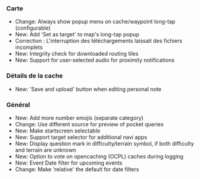 ### Carte
- Change: Always show popup menu on cache/waypoint long-tap (configurable)
- New: Add 'Set as target' to map's long-tap popup
- Correction : L'interruption des téléchargements laissait des fichiers incomplets
- New: Integrity check for downloaded routing tiles
- New: Support for user-selected audio for proximity notifications

### Détails de la cache
- New: 'Save and upload' button when editing personal note

### Général
- New: Add more number emojis (separate category)
- Change: Use different source for preview of pocket queries
- New: Make startscreen selectable
- New: Support target selector for additional navi apps
- New: Display question mark in difficulty/terrain symbol, if both difficulty and terrain are unknown
- New: Option to vote on opencaching (OCPL) caches during logging
- New: Event Date filter for upcoming events
- Change: Make 'relative' the default for date filters
